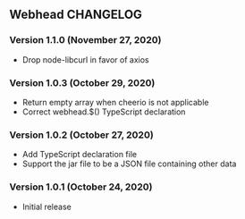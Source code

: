 ## Webhead CHANGELOG

### Version 1.1.0 (November 27, 2020)

* Drop node-libcurl in favor of axios

### Version 1.0.3 (October 29, 2020)

* Return empty array when cheerio is not applicable
* Correct webhead.$() TypeScript declaration

### Version 1.0.2 (October 27, 2020)

* Add TypeScript declaration file
* Support the jar file to be a JSON file containing other data

### Version 1.0.1 (October 24, 2020)

* Initial release
